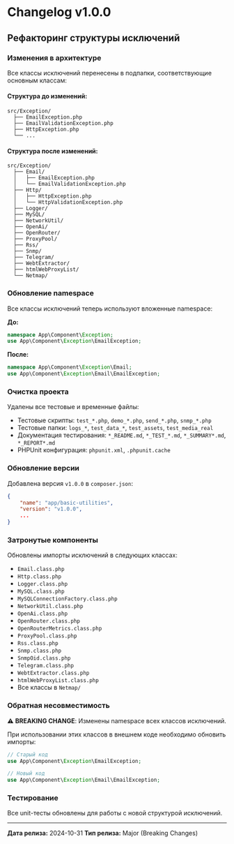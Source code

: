 # Changelog v1.0.0

## Рефакторинг структуры исключений

### Изменения в архитектуре

Все классы исключений перенесены в подпапки, соответствующие основным классам:

#### Структура до изменений:
```
src/Exception/
  ├── EmailException.php
  ├── EmailValidationException.php
  ├── HttpException.php
  └── ...
```

#### Структура после изменений:
```
src/Exception/
  ├── Email/
  │   ├── EmailException.php
  │   └── EmailValidationException.php
  ├── Http/
  │   ├── HttpException.php
  │   └── HttpValidationException.php
  ├── Logger/
  ├── MySQL/
  ├── NetworkUtil/
  ├── OpenAi/
  ├── OpenRouter/
  ├── ProxyPool/
  ├── Rss/
  ├── Snmp/
  ├── Telegram/
  ├── WebtExtractor/
  ├── htmlWebProxyList/
  └── Netmap/
```

### Обновление namespace

Все классы исключений теперь используют вложенные namespace:

**До:**
```php
namespace App\Component\Exception;
use App\Component\Exception\EmailException;
```

**После:**
```php
namespace App\Component\Exception\Email;
use App\Component\Exception\Email\EmailException;
```

### Очистка проекта

Удалены все тестовые и временные файлы:
- Тестовые скрипты: `test_*.php`, `demo_*.php`, `send_*.php`, `snmp_*.php`
- Тестовые папки: `logs_*`, `test_data_*`, `test_assets`, `test_media_real`
- Документация тестирования: `*_README.md`, `*_TEST_*.md`, `*_SUMMARY*.md`, `*_REPORT*.md`
- PHPUnit конфигурация: `phpunit.xml`, `.phpunit.cache`

### Обновление версии

Добавлена версия `v1.0.0` в `composer.json`:
```json
{
    "name": "app/basic-utilities",
    "version": "v1.0.0",
    ...
}
```

### Затронутые компоненты

Обновлены импорты исключений в следующих классах:
- `Email.class.php`
- `Http.class.php`
- `Logger.class.php`
- `MySQL.class.php`
- `MySQLConnectionFactory.class.php`
- `NetworkUtil.class.php`
- `OpenAi.class.php`
- `OpenRouter.class.php`
- `OpenRouterMetrics.class.php`
- `ProxyPool.class.php`
- `Rss.class.php`
- `Snmp.class.php`
- `SnmpOid.class.php`
- `Telegram.class.php`
- `WebtExtractor.class.php`
- `htmlWebProxyList.class.php`
- Все классы в `Netmap/`

### Обратная несовместимость

⚠️ **BREAKING CHANGE**: Изменены namespace всех классов исключений.

При использовании этих классов в внешнем коде необходимо обновить импорты:

```php
// Старый код
use App\Component\Exception\EmailException;

// Новый код
use App\Component\Exception\Email\EmailException;
```

### Тестирование

Все unit-тесты обновлены для работы с новой структурой исключений.

---

**Дата релиза:** 2024-10-31
**Тип релиза:** Major (Breaking Changes)
